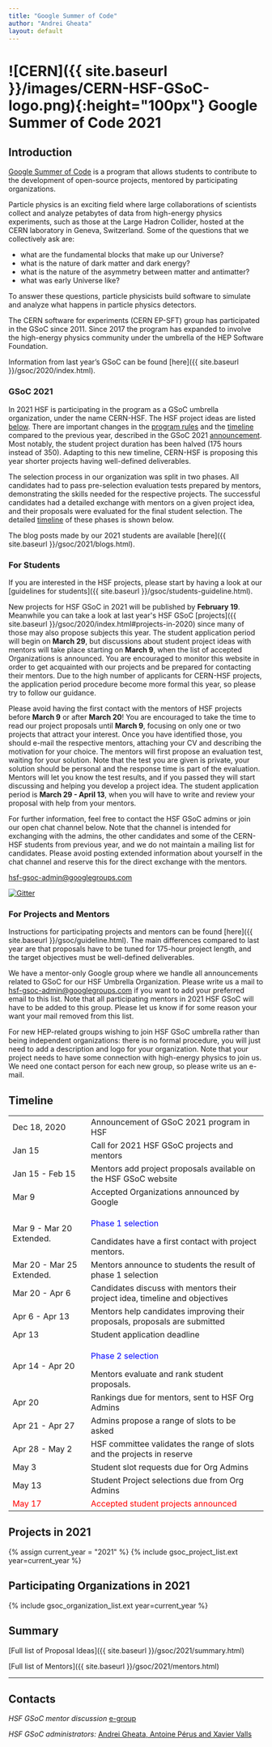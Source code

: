 ```yaml
---
title: "Google Summer of Code"
author: "Andrei Gheata"
layout: default
---
```


# ![CERN]({{ site.baseurl }}/images/CERN-HSF-GSoC-logo.png){:height="100px"} Google Summer of Code 2021

## Introduction

[Google Summer of Code](https://summerofcode.withgoogle.com) is a program that
allows students to contribute to the development of open-source projects,
mentored by participating organizations.

Particle physics is an exciting field where large collaborations of scientists
collect and analyze petabytes of data from high-energy physics experiments, such
as those at the Large Hadron Collider, hosted at the CERN laboratory in Geneva,
Switzerland. Some of the questions that we collectively ask are:

- what are the fundamental blocks that make up our Universe?
- what is the nature of dark matter and dark energy?
- what is the nature of the asymmetry between matter and antimatter?
- what was early Universe like?

To answer these questions, particle physicists build software to simulate and
analyze what happens in particle physics detectors.

The CERN software for experiments (CERN EP-SFT) group has participated in the
GSoC since 2011. Since 2017 the program has expanded to involve the high-energy
physics community under the umbrella of the HEP Software Foundation.

Information from last year’s GSoC can be found
[here]({{ site.baseurl }}/gsoc/2020/index.html).

### GSoC 2021

In 2021 HSF is participating in the program as a GSoC umbrella organization,
under the name CERN-HSF. The HSF project ideas are listed
[below](#projects-in-2021). There are important changes in the
[program rules](https://summerofcode.withgoogle.com/rules/) and the
[timeline](https://summerofcode.withgoogle.com/how-it-works/) compared to the
previous year, described in the GSoC 2021
[announcement](https://groups.google.com/g/google-summer-of-code-discuss/c/GgvbLrFBcUQ).
Most notably, the student project duration has been halved (175 hours instead of
350). Adapting to this new timeline, CERN-HSF is proposing this year shorter
projects having well-defined deliverables.

The selection process in our organization was split in two phases. All
candidates had to pass pre-selection evaluation tests prepared by mentors,
demonstrating the skills needed for the respective projects. The successful
candidates had a detailed exchange with mentors on a given project idea, and
their proposals were evaluated for the final student selection. The detailed
[timeline]({{site.baseurl}}/activities/gsoc.html#timeline) of these phases is
shown below.

The blog posts made by our 2021 students are available
[here]({{ site.baseurl }}/gsoc/2021/blogs.html).

### For Students

If you are interested in the HSF projects, please start by having a look at our
[guidelines for students]({{ site.baseurl }}/gsoc/students-guideline.html).

New projects for HSF GSoC in 2021 will be published by **February 19**.
Meanwhile you can take a look at last year's HSF GSoC
[projects]({{ site.baseurl }}/gsoc/2020/index.html#projects-in-2020) since many
of those may also propose subjects this year. The student application period
will begin on **March 29**, but discussions about student project ideas with
mentors will take place starting on **March 9**, when the list of accepted
Organizations is announced. You are encouraged to monitor this website in order
to get acquainted with our projects and be prepared for contacting their
mentors. Due to the high number of applicants for CERN-HSF projects, the
application period procedure become more formal this year, so please try to
follow our guidance.

Please avoid having the first contact with the mentors of HSF projects before
**March 9** or after **March 20**! You are encouraged to take the time to read
our project proposals until **March 9**, focusing on only one or two projects
that attract your interest. Once you have identified those, you should e-mail
the respective mentors, attaching your CV and describing the motivation for your
choice. The mentors will first propose an evaluation test, waiting for your
solution. Note that the test you are given is private, your solution should be
personal and the response time is part of the evaluation. Mentors will let you
know the test results, and if you passed they will start discussing and helping
you develop a project idea. The student application period is **March 29 - April
13**, when you will have to write and review your proposal with help from your
mentors.

For further information, feel free to contact the HSF GSoC admins or join our
open chat channel below. Note that the channel is intended for exchanging with
the admins, the other candidates and some of the CERN-HSF students from previous
year, and we do not maintain a mailing list for candidates. Please avoid posting
extended information about yourself in the chat channel and reserve this for the
direct exchange with the mentors.

[hsf-gsoc-admin@googlegroups.com](mailto:hsf-gsoc-admin@googlegroups.com)

[![Gitter](https://badges.gitter.im/HSF/HSF-GSoC.svg)](https://gitter.im/HSF/HSF-GSoC?utm_source=badge&utm_medium=badge&utm_campaign=pr-badge)

### For Projects and Mentors

Instructions for participating projects and mentors can be found
[here]({{ site.baseurl }}/gsoc/guideline.html). The main differences compared to
last year are that proposals have to be tuned for 175-hour project length, and
the target objectives must be well-defined deliverables.

We have a mentor-only Google group where we handle all announcements related to
GSoC for our HSF Umbrella Organization. Please write us a mail to
[hsf-gsoc-admin@googlegroups.com](mailto:hsf-gsoc-admin@googlegroups.com) if you
want to add your preferred email to this list. Note that all participating
mentors in 2021 HSF GSoC will have to be added to this group. Please let us know
if for some reason your want your mail removed from this list.

For new HEP-related groups wishing to join HSF GSoC umbrella rather than being
independent organizations: there is no formal procedure, you will just need to
add a description and logo for your organization. Note that your project needs
to have some connection with high-energy physics to join us. We need one contact
person for each new group, so please write us an e-mail.

## Timeline

<table class="table table-hover table-striped">
  <tr>
    <td> Dec 18, 2020 </td>
    <td> Announcement of GSoC 2021 program in HSF </td>
  </tr>
  <tr>
    <td> Jan 15 </td>
    <td>Call for 2021 HSF GSoC projects and mentors</td>
  </tr>
  <tr>
    <td> Jan 15 - Feb 15 </td>
    <td> Mentors add project proposals available on the HSF GSoC website </td>
  </tr>
  <tr>
    <td> Mar 9 </td>
    <td> Accepted Organizations announced by Google </td>
  </tr>
  <tr>
    <td> Mar 9 - Mar 20  Extended. </td>
    <td><p><font color="blue"> Phase 1 selection </font></p> Candidates have a first contact with project mentors. </td>
  </tr>
  <tr>
    <td> Mar 20 - Mar 25  Extended. </td>
    <td> Mentors announce to students the result of phase 1 selection </td>
  </tr>
  <tr>
    <td> Mar 20 - Apr 6 </td>
    <td> Candidates discuss with mentors their project idea, timeline and objectives </td>
  </tr>
  <tr>
    <td> Apr 6 - Apr 13 </td>
    <td> Mentors help candidates improving their proposals, proposals are submitted </td>
  </tr>
  <tr>
    <td> Apr 13 </td>
    <td> Student application deadline </td>
  </tr>
  <tr>
    <td> Apr 14 - Apr 20 </td>
    <td><p><font color="blue"> Phase 2 selection </font></p> Mentors evaluate and rank student proposals. </td>
  </tr>
  <tr>
    <td> Apr 20 </td>
    <td> Rankings due for mentors, sent to HSF Org Admins </td>
  </tr>
  <tr>
    <td> Apr 21 - Apr 27 </td>
    <td> Admins propose a range of slots to be asked</td>
  </tr>
  <tr>
    <td> Apr 28 - May 2 </td>
    <td> HSF committee validates the range of slots and the projects in reserve </td>
  </tr>
  <tr>
    <td> May 3 </td>
    <td> Student slot requests due for Org Admins </td>
  </tr>
  <tr>
    <td> May 13 </td>
    <td> Student Project selections due from Org Admins </td>
  </tr>
  <tr style="color: red;">
    <td> May 17 </td>
    <td> Accepted student projects announced  </td>
  </tr>
</table>

## Projects in 2021

{% assign current_year = "2021" %}
{% include gsoc_project_list.ext year=current_year %}

## Participating Organizations in 2021

{% include gsoc_organization_list.ext year=current_year %}

## Summary

[Full list of Proposal Ideas]({{ site.baseurl }}/gsoc/2021/summary.html)

[Full list of Mentors]({{ site.baseurl }}/gsoc/2021/mentors.html)

---

## Contacts

_HSF GSoC mentor discussion_
[e-group](mailto:hep-software-foundation-google-summer-of-code@googlegroups.com)

_HSF GSoC administrators:_
[Andrei Gheata, Antoine Pérus and Xavier Valls](mailto:hsf-gsoc-admin@googlegroups.com)
